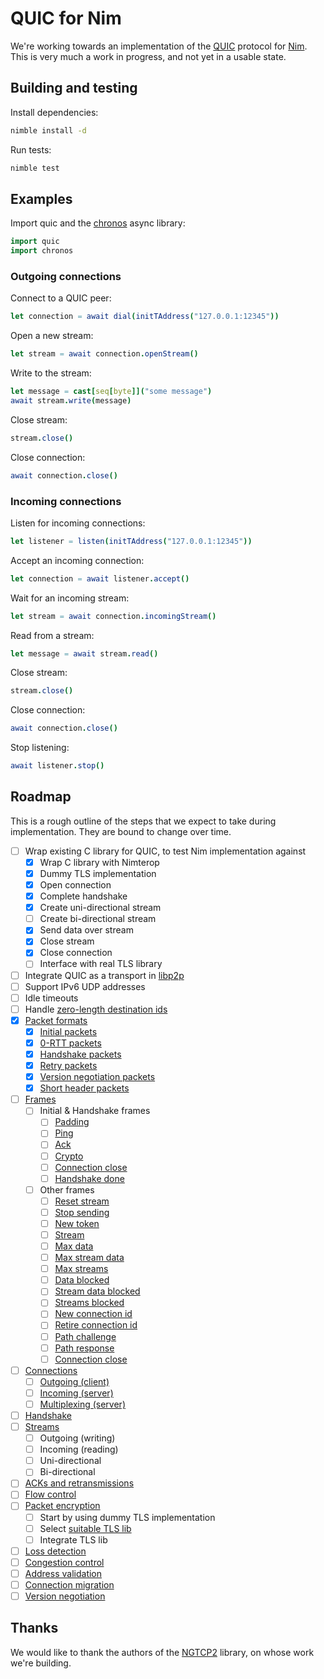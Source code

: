 QUIC for Nim
============

We're working towards an implementation of the
[QUIC](https://datatracker.ietf.org/wg/quic/about/) protocol for
[Nim](https://nim-lang.org/). This is very much a work in progress, and not yet
in a usable state.

Building and testing
--------------------

Install dependencies:

```bash
nimble install -d
```

Run tests:

```bash
nimble test
```

Examples
--------

Import quic and the [chronos](https://github.com/status-im/nim-chronos)
async library:

```nim
import quic
import chronos
```

### Outgoing connections

Connect to a QUIC peer:

```nim
let connection = await dial(initTAddress("127.0.0.1:12345"))
```

Open a new stream:

```nim
let stream = await connection.openStream()
```

Write to the stream:

```nim
let message = cast[seq[byte]]("some message")
await stream.write(message)
```

Close stream:

```nim
stream.close()
```

Close connection:

```nim
await connection.close()
```

### Incoming connections

Listen for incoming connections:

```nim
let listener = listen(initTAddress("127.0.0.1:12345"))
```

Accept an incoming connection:

```nim
let connection = await listener.accept()
```

Wait for an incoming stream:

```nim
let stream = await connection.incomingStream()
```

Read from a stream:

```nim
let message = await stream.read()
```

Close stream:

```nim
stream.close()
```

Close connection:

```nim
await connection.close()
```

Stop listening:
```nim
await listener.stop()
```

Roadmap
-------

This is a rough outline of the steps that we expect to take during
implementation. They are bound to change over time.

- [ ] Wrap existing C library for QUIC, to test Nim implementation against
  - [x] Wrap C library with Nimterop
  - [x] Dummy TLS implementation
  - [x] Open connection
  - [x] Complete handshake
  - [x] Create uni-directional stream
  - [ ] Create bi-directional stream
  - [x] Send data over stream
  - [x] Close stream
  - [x] Close connection
  - [ ] Interface with real TLS library
- [ ] Integrate QUIC as a transport in [libp2p](https://github.com/status-im/nim-libp2p)
- [ ] Support IPv6 UDP addresses
- [ ] Idle timeouts
- [ ] Handle [zero-length destination ids](https://datatracker.ietf.org/doc/html/draft-ietf-quic-transport-30#section-5.2)
- [x] [Packet formats](https://datatracker.ietf.org/doc/html/draft-ietf-quic-transport-30#section-17)
  - [x] [Initial packets](https://datatracker.ietf.org/doc/html/draft-ietf-quic-transport-30#section-17.2.2)
  - [x] [0-RTT packets](https://datatracker.ietf.org/doc/html/draft-ietf-quic-transport-30#section-17.2.3)
  - [x] [Handshake packets](https://datatracker.ietf.org/doc/html/draft-ietf-quic-transport-30#section-17.2.4)
  - [x] [Retry packets](https://datatracker.ietf.org/doc/html/draft-ietf-quic-transport-30#section-17.2.5)
  - [x] [Version negotiation packets](https://datatracker.ietf.org/doc/html/draft-ietf-quic-transport-30#section-17.2.1)
  - [x] [Short header packets](https://datatracker.ietf.org/doc/html/draft-ietf-quic-transport-30#section-17.3)
- [ ] [Frames](https://datatracker.ietf.org/doc/html/draft-ietf-quic-transport-30#section-12.4)
  - [ ] Initial & Handshake frames
    - [ ] [Padding](https://datatracker.ietf.org/doc/html/draft-ietf-quic-transport-30#section-19.1)
    - [ ] [Ping](https://datatracker.ietf.org/doc/html/draft-ietf-quic-transport-30#section-19.2)
    - [ ] [Ack](https://datatracker.ietf.org/doc/html/draft-ietf-quic-transport-30#section-19.3)
    - [ ] [Crypto](https://datatracker.ietf.org/doc/html/draft-ietf-quic-transport-30#section-19.6)
    - [ ] [Connection close](https://datatracker.ietf.org/doc/html/draft-ietf-quic-transport-30#section-19.19)
    - [ ] [Handshake done](https://datatracker.ietf.org/doc/html/draft-ietf-quic-transport-30#section-19.20)
  - [ ] Other frames
    - [ ] [Reset stream](https://datatracker.ietf.org/doc/html/draft-ietf-quic-transport-30#section-19.4)
    - [ ] [Stop sending](https://datatracker.ietf.org/doc/html/draft-ietf-quic-transport-30#section-19.5)
    - [ ] [New token](https://datatracker.ietf.org/doc/html/draft-ietf-quic-transport-30#section-19.7)
    - [ ] [Stream](https://datatracker.ietf.org/doc/html/draft-ietf-quic-transport-30#section-19.8)
    - [ ] [Max data](https://datatracker.ietf.org/doc/html/draft-ietf-quic-transport-30#section-19.9)
    - [ ] [Max stream data](https://datatracker.ietf.org/doc/html/draft-ietf-quic-transport-30#section-19.10)
    - [ ] [Max streams](https://datatracker.ietf.org/doc/html/draft-ietf-quic-transport-30#section-19.11)
    - [ ] [Data blocked](https://datatracker.ietf.org/doc/html/draft-ietf-quic-transport-30#section-19.12)
    - [ ] [Stream data blocked](https://datatracker.ietf.org/doc/html/draft-ietf-quic-transport-30#section-19.13)
    - [ ] [Streams blocked](https://datatracker.ietf.org/doc/html/draft-ietf-quic-transport-30#section-19.14)
    - [ ] [New connection id](https://datatracker.ietf.org/doc/html/draft-ietf-quic-transport-30#section-19.15)
    - [ ] [Retire connection id](https://datatracker.ietf.org/doc/html/draft-ietf-quic-transport-30#section-19.16)
    - [ ] [Path challenge](https://datatracker.ietf.org/doc/html/draft-ietf-quic-transport-30#section-19.17)
    - [ ] [Path response](https://datatracker.ietf.org/doc/html/draft-ietf-quic-transport-30#section-19.18)
    - [ ] [Connection close](https://datatracker.ietf.org/doc/html/draft-ietf-quic-transport-30#section-19.19)
- [ ] [Connections](https://datatracker.ietf.org/doc/html/draft-ietf-quic-transport-30#section-5)
  - [ ] [Outgoing (client)](https://datatracker.ietf.org/doc/html/draft-ietf-quic-transport-30#section-5.2.1)
  - [ ] [Incoming (server)](https://datatracker.ietf.org/doc/html/draft-ietf-quic-transport-30#section-5.2.2)
  - [ ] [Multiplexing (server)](https://datatracker.ietf.org/doc/html/draft-ietf-quic-transport-30#section-5.2)
- [ ] [Handshake](https://datatracker.ietf.org/doc/html/draft-ietf-quic-transport-30#section-7)
- [ ] [Streams](https://datatracker.ietf.org/doc/html/draft-ietf-quic-transport-30#section-2)
  - [ ] Outgoing (writing)
  - [ ] Incoming (reading)
  - [ ] Uni-directional
  - [ ] Bi-directional
- [ ] [ACKs and retransmissions](https://datatracker.ietf.org/doc/html/draft-ietf-quic-transport-30#section-13)
- [ ] [Flow control](https://datatracker.ietf.org/doc/html/draft-ietf-quic-transport-30#section-4)
- [ ] [Packet encryption](https://datatracker.ietf.org/doc/html/draft-ietf-quic-tls-30#section-5)
  - [ ] Start by using dummy TLS implementation
  - [ ] Select [suitable TLS lib](https://github.com/ngtcp2/ngtcp2/blob/master/doc/programmers-guide.rst#prerequisites)
  - [ ] Integrate TLS lib
- [ ] [Loss detection](https://datatracker.ietf.org/doc/html/draft-ietf-quic-recovery-30#section-6)
- [ ] [Congestion control](https://datatracker.ietf.org/doc/html/draft-ietf-quic-recovery-30#section-7)
- [ ] [Address validation](https://datatracker.ietf.org/doc/html/draft-ietf-quic-transport-30#section-8)
- [ ] [Connection migration](https://datatracker.ietf.org/doc/html/draft-ietf-quic-transport-30#section-9)
- [ ] [Version negotiation](https://datatracker.ietf.org/doc/html/draft-ietf-quic-transport-30#section-6)

Thanks
------

We would like to thank the authors of the [NGTCP2](https://github.com/ngtcp2/ngtcp2) library, on whose work we're building.
